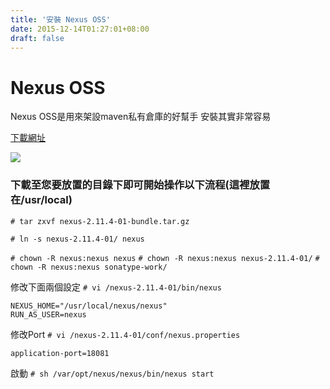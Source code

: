 ```yaml
---
title: '安裝 Nexus OSS'
date: 2015-12-14T01:27:01+08:00
draft: false
---
```

# Nexus OSS
Nexus OSS是用來架設maven私有倉庫的好幫手
安裝其實非常容易

<a href="http://www.sonatype.org/nexus/" target="_blank">下載網址</a>

<img src="//fblog.loopbai.com/images/201512/A01-01.jpg">

### 下載至您要放置的目錄下即可開始操作以下流程(這裡放置在/usr/local)
`# tar zxvf nexus-2.11.4-01-bundle.tar.gz`

`# ln -s nexus-2.11.4-01/ nexus`

`# chown -R nexus:nexus nexus`
`# chown -R nexus:nexus nexus-2.11.4-01/`
`# chown -R nexus:nexus sonatype-work/`

修改下面兩個設定
`# vi /nexus-2.11.4-01/bin/nexus`
```config
NEXUS_HOME="/usr/local/nexus/nexus"
RUN_AS_USER=nexus
```

修改Port
`# vi /nexus-2.11.4-01/conf/nexus.properties`
``` config
application-port=18081
```


啟動
`# sh /var/opt/nexus/nexus/bin/nexus start`
